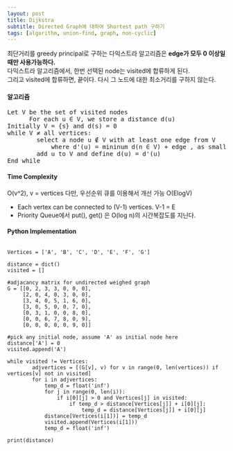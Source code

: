 ```yaml
---
layout: post
title: Dijkstra
subtitle: Directed Graph에 대하여 Shortest path 구하기
tags: [algorithm, union-find, graph, non-cyclic]
---
```


최단거리를 greedy principal로 구하는 다익스트라 알고리즘은 **edge가 모두 0 이상일 때만 사용가능하다.**\
다익스트라 알고리즘에서, 한번 선택된 node는 visited에 합류하게 된다. \
그리고 visited에 합류하면, 끝이다. 다시 그 노드에 대한 최소거리를 구하지 않는다.




#### 알고리즘

<pre>
Let V be the set of visited nodes 
      For each u ∈ V, we store a distance d(u)  
Initially V = {s} and d(s) = 0
while V ≠ all vertices: 
        select a node u ∉ V with at least one edge from V 
            where d'(u) = mininum d(n ∈ V) + edge , as small as possible 
        add u to V and define d(u) = d'(u)
End while
</pre>

#### Time Complexity
O(v^2), v = vertices
다만, 우선순위 큐를 이용해서 개선 가능 O(ElogV)
- Each vertex can be connected to (V-1) vertices. V-1 = E
- Priority Queue에서 put(), get() 은 O(log n)의 시간복잡도를 지닌다.

#### Python Implementation

```

Vertices = ['A', 'B', 'C', 'D', 'E', 'F', 'G']

distance = dict()
visited = []

#adjacancy matrix for undirected weighed graph
G = [[0, 2, 3, 3, 0, 0, 0],
     [2, 0, 4, 0, 3, 0, 0],
     [3, 4, 0, 5, 1, 6, 0],
     [3, 0, 5, 0, 0, 7, 0],
     [0, 3, 1, 0, 0, 8, 0],
     [0, 0, 6, 7, 8, 0, 9],
     [0, 0, 0, 0, 0, 9, 0]]

#pick any initial node, assume 'A' as initial node here
distance['A'] = 0
visited.append('A')

while visited != Vertices:
        adjvertices = [(G[v], v) for v in range(0, len(vertices)) if vertices[v] not in visited]
        for i in adjvertices:
            temp_d = float('inf')
            for j in range(0, len(i)):
                if i[0][j] > 0 and Vertices[j] in visited:
                    if temp_d > distance[Vertices[j]] + i[0][j]:
                        temp_d = distance[Vertices[j]] + i[0][j]
            distance[Vertices(i[1])] = temp_d
            visited.append(Vertices(i[1]))
            temp_d = float('inf')

print(distance)



        
```